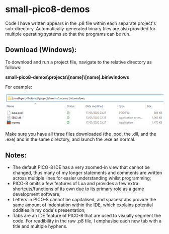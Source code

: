 # small-pico8-demos
Code I have written appears in the .p8 file within each separate project's sub-directory. Automatically-generated binary files are also provided for multiple operating systems so that the programs can be run.

## Download (Windows):

To download and run a project file, navigate to the relative directory as follows:
 
**small-pico8-demos\projects\\[name]\\[name].bin\windows**

For example:

![relative directory view in worms project](images/main_download.png)

Make sure you have all three files downloaded (the .pod, the .dll, and the .exe) and in the same directory, and launch the .exe as normal.

## Notes:
* The default PICO-8 IDE has a very zoomed-in view that cannot be changed, thus many of my longer statements and comments are written across multiple lines for easier understanding whilst programming;
* PICO-8 omits a few features of Lua and provides a few extra shortcuts/functions of its own due to its primary role as a game development software;
* Letters in PICO-8 cannot be capitalised, and spaces/tabs provide the same amount of indentation within the IDE, which explains potential oddities in my code's presentation;
* Tabs are an IDE feature of PICO-8 that are used to visually segment the code. For readibility in the raw .p8 file, I emphasise each new tab with a title and multiple hyphens.